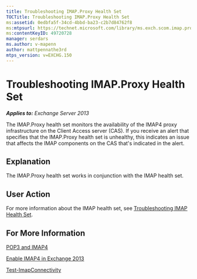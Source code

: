 ```yaml
---
title: Troubleshooting IMAP.Proxy Health Set
TOCTitle: Troubleshooting IMAP.Proxy Health Set
ms:assetid: 0edbfa5f-34cd-4bbd-ba23-c2b7d84762f8
ms:mtpsurl: https://technet.microsoft.com/library/ms.exch.scom.imap.proxy(v=EXCHG.150)
ms:contentKeyID: 49720728
manager: serdars
ms.author: v-mapenn
author: mattpennathe3rd
mtps_version: v=EXCHG.150
---
```


# Troubleshooting IMAP.Proxy Health Set

_**Applies to:** Exchange Server 2013_

The IMAP.Proxy health set monitors the availability of the IMAP4 proxy infrastructure on the Client Access server (CAS). If you receive an alert that specifies that the IMAP.Proxy health set is unhealthy, this indicates an issue that affects the IMAP components on the CAS that's indicated in the alert.

## Explanation

The IMAP.Proxy health set works in conjunction with the IMAP health set.

## User Action

For more information about the IMAP health set, see [Troubleshooting IMAP Health Set](troubleshooting-imap-health-set.md).

## For More Information

[POP3 and IMAP4](https://technet.microsoft.com/library/jj657728\(v=exchg.150\))

[Enable IMAP4 in Exchange 2013](https://technet.microsoft.com/library/bb124489\(v=exchg.150\))

[Test-ImapConnectivity](https://technet.microsoft.com/library/bb738126\(v=exchg.150\))
